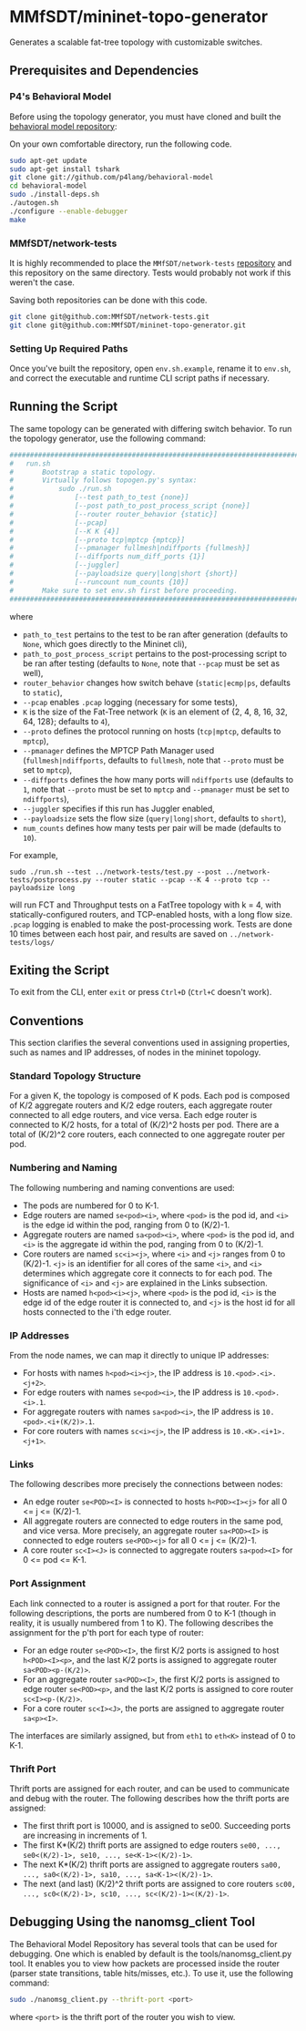 # MMfSDT/mininet-topo-generator
Generates a scalable fat-tree topology with customizable switches.

## Prerequisites and Dependencies
### P4's Behavioral Model
Before using the topology generator, you must have cloned and built the [behavioral model repository](https://github.com/p4lang/behavioral-model):

On your own comfortable directory, run the following code.
```bash
sudo apt-get update
sudo apt-get install tshark
git clone git://github.com/p4lang/behavioral-model
cd behavioral-model
sudo ./install-deps.sh
./autogen.sh
./configure --enable-debugger
make
```

### MMfSDT/network-tests
It is highly recommended to place the `MMfSDT/network-tests` [repository](https://github.com/MMfSDT/network-tests) and this repository on the same directory. Tests would probably not work if this weren't the case.

Saving both repositories can be done with this code.
```bash
git clone git@github.com:MMfSDT/network-tests.git
git clone git@github.com:MMfSDT/mininet-topo-generator.git
```

### Setting Up Required Paths
Once you've built the repository, open `env.sh.example`, rename it to `env.sh`, and correct the executable and runtime CLI script paths if necessary.

## Running the Script
The same topology can be generated with differing switch behavior. To run the topology generator, use the following command:

```bash
############################################################################################
#   run.sh
#       Bootstrap a static topology.
#       Virtually follows topogen.py's syntax:
#           sudo ./run.sh 
#               [--test path_to_test {none}] 
#               [--post path_to_post_process_script {none}]
#               [--router router_behavior {static}]
#               [--pcap]
#               [--K K {4}]
#               [--proto tcp|mptcp {mptcp}]
#               [--pmanager fullmesh|ndiffports {fullmesh}]
#               [--diffports num_diff_ports {1}]
#               [--juggler]
#               [--payloadsize query|long|short {short}]
#               [--runcount num_counts {10}]
#       Make sure to set env.sh first before proceeding.
############################################################################################
```

where 

* `path_to_test` pertains to the test to be ran after generation (defaults to `None`, which goes directly to the Mininet cli),
* `path_to_post_process_script` pertains to the post-processing script to be ran after testing (defaults to `None`, note that `--pcap` must be set as well),
* `router_behavior` changes how switch behave (`static|ecmp|ps`, defaults to `static`),
* `--pcap` enables `.pcap` logging (necessary for some tests),
* `K` is the size of the Fat-Tree network (`K` is an element of \{2, 4, 8, 16, 32, 64, 128\}; defaults to `4`),
* `--proto` defines the protocol running on hosts (`tcp|mptcp`, defaults to `mptcp`),
* `--pmanager` defines the MPTCP Path Manager used (`fullmesh|ndiffports`, defaults to `fullmesh`, note that `--proto` must be set to `mptcp`),
* `--diffports` defines the how many ports will `ndiffports` use (defaults to `1`, note that `--proto` must be set to `mptcp` and `--pmanager` must be set to `ndiffports`),
* `--juggler` specifies if this run has Juggler enabled,
* `--payloadsize` sets the flow size (`query|long|short`, defaults to `short`),
* `num_counts` defines how many tests per pair will be made (defaults to `10`).

For example,
```
sudo ./run.sh --test ../network-tests/test.py --post ../network-tests/postprocess.py --router static --pcap --K 4 --proto tcp --payloadsize long
```

will run FCT and Throughput tests on a FatTree topology with k = 4, with statically-configured routers, and TCP-enabled hosts, with a long flow size. `.pcap` logging is enabled to make the post-processing work. Tests are done 10 times between each host pair, and results are saved on `../network-tests/logs/`

## Exiting the Script
To exit from the CLI, enter `exit` or press `Ctrl+D` (`Ctrl+C` doesn't work).

## Conventions
This section clarifies the several conventions used in assigning properties, such as names and IP addresses, of nodes in the mininet topology.
### Standard Topology Structure
For a given K, the topology is composed of K pods. Each pod is composed of K/2 aggregate routers and K/2 edge routers, each aggregate router connected to all edge routers, and vice versa. Each edge router is connected to K/2 hosts, for a total of (K/2)^2 hosts per pod. There are a total of (K/2)^2 core routers, each connected to one aggregate router per pod.
### Numbering and Naming
The following numbering and naming conventions are used:
* The pods are numbered for 0 to K-1.
* Edge routers are named `se<pod><i>`, where `<pod>` is the pod id, and `<i>` is the edge id within the pod, ranging from 0 to (K/2)-1.
* Aggregate routers are named `sa<pod><i>`, where `<pod>` is the pod id, and `<i>` is the aggregate id within the pod, ranging from 0 to (K/2)-1.
* Core routers are named `sc<i><j>`, where `<i>` and `<j>` ranges from 0 to (K/2)-1. `<j>` is an identifier for all cores of the same `<i>`, and `<i>` determines which aggregate core it connects to for each pod. The significance of `<i>` and `<j>` are explained in the Links subsection.
* Hosts are named `h<pod><i><j>`, where `<pod>` is the pod id, `<i>` is the edge id of the edge router it is connected to, and `<j>` is the host id for all hosts connected to the i'th edge router.

### IP Addresses
From the node names, we can map it directly to unique IP addresses:
* For hosts with names `h<pod><i><j>`, the IP address is `10.<pod>.<i>.<j+2>`.
* For edge routers with names `se<pod><i>`, the IP address is `10.<pod>.<i>.1`.
* For aggregate routers with names `sa<pod><i>`, the IP address is `10.<pod>.<i+(K/2)>.1`.
* For core routers with names `sc<i><j>`, the IP address is `10.<K>.<i+1>.<j+1>`.

### Links
The following describes more precisely the connections between nodes:
* An edge router `se<POD><I>` is connected to hosts `h<POD><I><j>` for all 0 <= j <= (K/2)-1.
* All aggregate routers are connected to edge routers in the same pod, and vice versa. More precisely, an aggregate router `sa<POD><I>` is connected to edge routers `se<POD><j>` for all 0 <= j <= (K/2)-1.
* A core router `sc<I><J>` is connected to aggregate routers `sa<pod><I>` for 0 <= pod <= K-1.

### Port Assignment
Each link connected to a router is assigned a port for that router. For the following descriptions, the ports are numbered from 0 to K-1 (though in reality, it is usually numbered from 1 to K). The following describes the assignment for the p'th port for each type of router:
* For an edge router `se<POD><I>`, the first K/2 ports is assigned to host `h<POD><I><p>`, and the last K/2 ports is assigned to aggregate router `sa<POD><p-(K/2)>`.
* For an aggregate router `sa<POD><I>`, the first K/2 ports is assigned to edge router `se<POD><p>`, and the last K/2 ports is assigned to core router `sc<I><p-(K/2)>`.
* For a core router `sc<I><J>`, the ports are assigned to aggregate router `sa<p><I>`.

The interfaces are similarly assigned, but from `eth1` to `eth<K>` instead of 0 to K-1.
### Thrift Port
Thrift ports are assigned for each router, and can be used to communicate and debug with the router. The following describes how the thrift ports are assigned:
* The first thrift port is 10000, and is assigned to se00. Succeeding ports are increasing in increments of 1.
* The first K*(K/2) thrift ports are assigned to edge routers `se00, ..., se0<(K/2)-1>, se10, ..., se<K-1><(K/2)-1>`.
* The next K*(K/2) thrift ports are assigned to aggregate routers `sa00, ..., sa0<(K/2)-1>, sa10, ..., sa<K-1><(K/2)-1>`.
* The next (and last) (K/2)^2 thrift ports are assigned to core routers `sc00, ..., sc0<(K/2)-1>, sc10, ..., sc<(K/2)-1><(K/2)-1>`.

## Debugging Using the nanomsg_client Tool
The Behavioral Model Repository has several tools that can be used for debugging. One which is enabled by default is the tools/nanomsg_client.py tool. It enables you to view how packets are processed inside the router (parser state transitions, table hits/misses, etc.). To use it, use the following command:

```bash
sudo ./nanomsg_client.py --thrift-port <port>
```

where `<port>` is the thrift port of the router you wish to view.